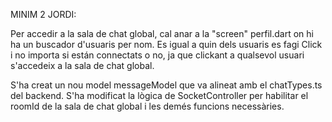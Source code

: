 MINIM 2 JORDI:

Per accedir a la sala de chat global, cal anar a la "screen" perfil.dart on hi ha un buscador d'usuaris per nom. Es igual a quin dels usuaris es fagi Click i no importa si están connectats o no, ja que clickant a qualsevol usuari s'accedeix a la sala de chat global.

S'ha creat un nou model messageModel que va alineat amb el chatTypes.ts del backend. S'ha modificat la lògica de SocketController per habilitar el roomId de la sala de chat global i les demés funcions necessàries.
